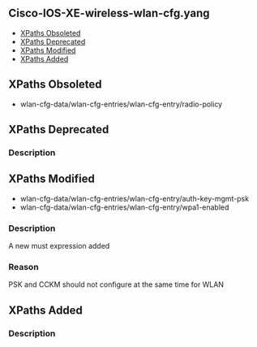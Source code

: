 ## Cisco-IOS-XE-wireless-wlan-cfg.yang


- [XPaths Obsoleted](#xpaths-obsoleted)
- [XPaths Deprecated](#xpaths-deprecated)
- [XPaths Modified](#xpaths-modified)
- [XPaths Added](#xpaths-added)

## XPaths Obsoleted

- wlan-cfg-data/wlan-cfg-entries/wlan-cfg-entry/radio-policy

## XPaths Deprecated

### Description

## XPaths Modified

- wlan-cfg-data/wlan-cfg-entries/wlan-cfg-entry/auth-key-mgmt-psk
- wlan-cfg-data/wlan-cfg-entries/wlan-cfg-entry/wpa1-enabled

### Description

A new must expression added

### Reason

PSK and CCKM should not configure at the same time for WLAN

## XPaths Added

### Description
